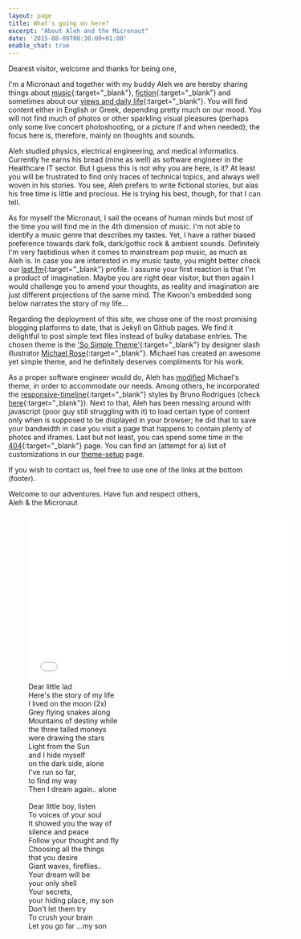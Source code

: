 ```yaml
---
layout: page
title: What's going on here?
excerpt: "About Aleh and the Micronaut"
date: '2015-08-09T00:30:00+01:00'
enable_chat: true
---
```


Dearest visitor, welcome and thanks for being one,

I'm a Micronaut and together with my buddy Aleh we are hereby sharing things about [music](/music){:target="_blank"},  [fiction](/stories){:target="_blank"} and sometimes about our [views and daily life](/blog){:target="_blank"}.  You will find content either in English or Greek, depending pretty much on our mood. You will not find much of photos or other sparkling visual pleasures (perhaps only some live concert photoshooting, or a picture if and when needed); the focus here is, therefore, mainly on thoughts and sounds. 

Aleh studied physics, electrical engineering, and medical informatics. Currently he earns his bread (mine as well) as software engineer in the Healthcare IT sector. But I guess this is not why you are here, is it? At least you will be frustrated to find only traces of technical topics, and always well woven in his stories. You see, Aleh prefers to write fictional stories, but alas his free time is little and precious. He is trying his best, though, for that I can tell.

As for myself the Micronaut, I sail the oceans of human minds but most of the time you will find me in the 4th dimension of music. I'm not able to identify a music genre that describes my tastes. Yet, I have a rather biased preference towards dark folk, dark/gothic rock & ambient sounds. Definitely I'm very fastidious when it comes to mainstream pop music, as much as Aleh is. In case you are interested in my music taste, you might better check our [last.fm](http://www.last.fm/user/AL3x4ndros){:target="_blank"} profile. I assume your first reaction is that  I'm a product of imagination. Maybe you are right dear visitor, but then again I would challenge you to amend your thoughts, as reality and imagination are just different projections of the same mind. The Kwoon's embedded song below narrates the story of my life...

Regarding the deployment of this site, we chose one of the most promising blogging platforms to date, that is Jekyll on Github pages. We find it delightful to post simple text files instead of bulky database entries. The chosen theme is the ['So Simple Theme'](http://mademistakes.com/so-simple/){:target="_blank"} by designer slash illustrator [Michael Rose](http://mademistakes.com){:target="_blank"}. Michael has created an awesome yet simple theme, and he definitely deserves compliments for his work. 

As a proper software engineer would do, Aleh has [modified](/theme-setup/#alehs-customizations) Michael's theme, in order to accommodate our needs. Among others, he incorporated the [responsive-timeline](https://github.com/brunodsgn/responsive-timeline){:target="_blank"} styles by Bruno Rodrigues (check [here](/music/new-albums-2015/){:target="_blank"}). Next to that, Aleh has been messing around with javascript (poor guy still struggling with it) to load certain type of content only when is supposed to be displayed in your browser; he did that to save your bandwidth in case you visit a page that happens to contain plenty of photos and iframes. Last but not least, you can spend some time in the [404](/404){:target="_blank"} page. You can find an (attempt for a) list of customizations in our [theme-setup](/theme-setup/#alehs-customizations) page.

If you wish to contact us, feel free to use one of the links at the bottom (footer).

Welcome to our adventures. Have fun and respect others,<br/>
Aleh & the Micronaut

<figure>
    <iframe width="530" height="335" src="//www.youtube.com/embed/xTysF1E4Ft0?rel=0" frameborder="0" allowfullscreen>&nbsp;</iframe>	
    <figcaption>Dear little lad<br/>
Here's the story of my life<br/> 
I lived on the moon (2x)<br/>
Grey flying snakes along<br/>
Mountains of destiny while<br/>
the three tailed moneys<br/>
were drawing the stars<br/>
Light from the Sun<br/>
and I hide myself<br/>
on the dark side, alone<br/>
I've run so far,<br/>
to find my way<br/>
Then I dream again.. alone<br/>
<br/>
Dear little boy, listen<br/>
To voices of your soul<br/>
It showed you the way of<br/>
silence and peace<br/>
Follow your thought and fly<br/>
Choosing all the things<br/>
that you desire<br/>
Giant waves, fireflies..<br/>
Your dream will be<br/>
your only shell<br/>
Your secrets,<br/>
your hiding place, my son<br/>
Don't let them try<br/>
To crush your brain<br/>
Let you go far ...my son</figcaption>
</figure>